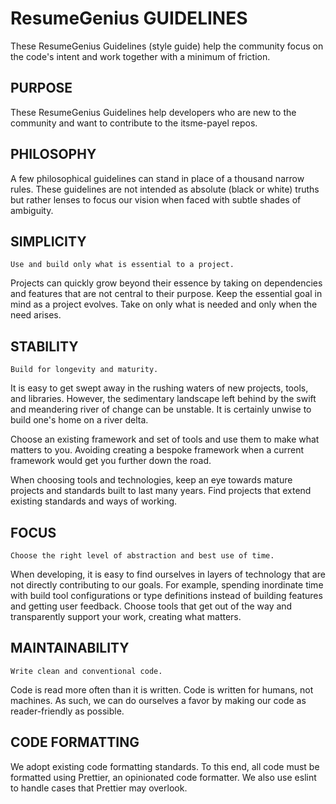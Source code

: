 # ResumeGenius GUIDELINES
These ResumeGenius Guidelines (style guide) help the community focus on the code's intent and work together with a minimum of friction.

## PURPOSE
These ResumeGenius Guidelines help developers who are new to the community and want to contribute to the itsme-payel repos.

## PHILOSOPHY
A few philosophical guidelines can stand in place of a thousand narrow rules. These guidelines are not intended as absolute (black or white) truths but rather lenses to focus our vision when faced with subtle shades of ambiguity.

## SIMPLICITY
```SIMPLICITY 
Use and build only what is essential to a project.
```

Projects can quickly grow beyond their essence by taking on dependencies and features that are not central to their purpose. Keep the essential goal in mind as a project evolves. Take on only what is needed and only when the need arises.

## STABILITY
``` STABILITY 
Build for longevity and maturity.
```

It is easy to get swept away in the rushing waters of new projects, tools, and libraries. However, the sedimentary landscape left behind by the swift and meandering river of change can be unstable. It is certainly unwise to build one's home on a river delta.

Choose an existing framework and set of tools and use them to make what matters to you. Avoiding creating a bespoke framework when a current framework would get you further down the road.

When choosing tools and technologies, keep an eye towards mature projects and standards built to last many years. Find projects that extend existing standards and ways of working.

## FOCUS
```FOCUS
Choose the right level of abstraction and best use of time.
```

When developing, it is easy to find ourselves in layers of technology that are not directly contributing to our goals. For example, spending inordinate time with build tool configurations or type definitions instead of building features and getting user feedback. Choose tools that get out of the way and transparently support your work, creating what matters.

## MAINTAINABILITY
```MAINTAINABILITY 
Write clean and conventional code.
```

Code is read more often than it is written. Code is written for humans, not machines. As such, we can do ourselves a favor by making our code as reader-friendly as possible.

## CODE FORMATTING
We adopt existing code formatting standards. To this end, all code must be formatted using Prettier, an opinionated code formatter. We also use eslint to handle cases that Prettier may overlook.
